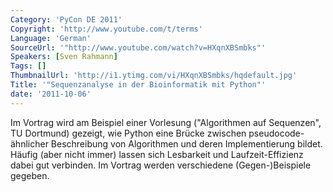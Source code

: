 ```yaml
---
Category: 'PyCon DE 2011'
Copyright: 'http://www.youtube.com/t/terms'
Language: 'German'
SourceUrl: '"http://www.youtube.com/watch?v=HXqnXBSmbks"'
Speakers: [Sven Rahmann]
Tags: []
ThumbnailUrl: 'http://i1.ytimg.com/vi/HXqnXBSmbks/hqdefault.jpg'
Title: '"Sequenzanalyse in der Bioinformatik mit Python"'
date: '2011-10-06'
---
```

Im Vortrag wird am Beispiel einer Vorlesung ("Algorithmen auf Sequenzen", TU Dortmund) gezeigt, wie Python eine Brücke zwischen pseudocode-ähnlicher Beschreibung von Algorithmen und deren Implementierung bildet. Häufig (aber nicht immer) lassen sich Lesbarkeit und Laufzeit-Effizienz dabei gut verbinden. Im Vortrag werden verschiedene (Gegen-)Beispiele gegeben.